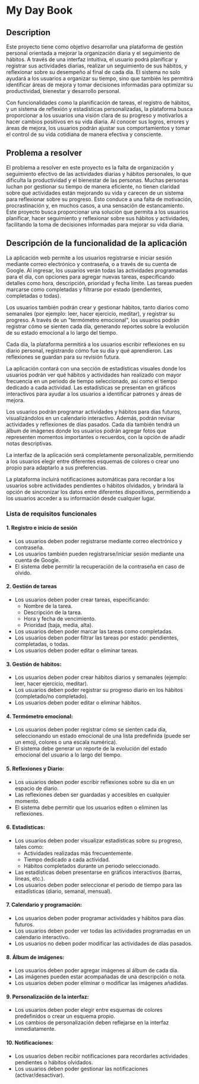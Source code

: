 # My Day Book

## Description
Este proyecto tiene como objetivo desarrollar una plataforma de gestión personal orientada a mejorar la organización diaria y el seguimiento de hábitos. A través de una interfaz intuitiva, el usuario podrá planificar y registrar sus actividades diarias, realizar un seguimiento de sus hábitos, y reflexionar sobre su desempeño al final de cada día. El sistema no solo ayudará a los usuarios a organizar su tiempo, sino que también les permitirá identificar áreas de mejora y tomar decisiones informadas para optimizar su productividad, bienestar y desarrollo personal.

Con funcionalidades como la planificación de tareas, el registro de hábitos, y un sistema de reflexión y estadísticas personalizadas, la plataforma busca proporcionar a los usuarios una visión clara de su progreso y motivarlos a hacer cambios positivos en su vida diaria. Al conocer sus logros, errores y áreas de mejora, los usuarios podrán ajustar sus comportamientos y tomar el control de su vida cotidiana de manera efectiva y consciente.

## Problema a resolver
El problema a resolver en este proyecto es la falta de organización y seguimiento efectivo de las actividades diarias y hábitos personales, lo que dificulta la productividad y el bienestar de las personas. Muchas personas luchan por gestionar su tiempo de manera eficiente, no tienen claridad sobre qué actividades están mejorando su vida y carecen de un sistema para reflexionar sobre su progreso. Esto conduce a una falta de motivación, procrastinación y, en muchos casos, a una sensación de estancamiento. Este proyecto busca proporcionar una solución que permita a los usuarios planificar, hacer seguimiento y reflexionar sobre sus hábitos y actividades, facilitando la toma de decisiones informadas para mejorar su vida diaria.

## Descripción de la funcionalidad de la aplicación
La aplicación web permite a los usuarios registrarse e iniciar sesión mediante correo electrónico y contraseña, o a través de su cuenta de Google. Al ingresar, los usuarios verán todas las actividades programadas para el día, con opciones para agregar nuevas tareas, especificando detalles como hora, descripción, prioridad y fecha límite. Las tareas pueden marcarse como completadas y filtrarse por estado (pendientes, completadas o todas).

Los usuarios también podrán crear y gestionar hábitos, tanto diarios como semanales (por ejemplo: leer, hacer ejercicio, meditar), y registrar su progreso. A través de un "termómetro emocional", los usuarios podrán registrar cómo se sienten cada día, generando reportes sobre la evolución de su estado emocional a lo largo del tiempo.

Cada día, la plataforma permitirá a los usuarios escribir reflexiones en su diario personal, registrando cómo fue su día y qué aprendieron. Las reflexiones se guardan para su revisión futura.

La aplicación contará con una sección de estadísticas visuales donde los usuarios podrán ver qué hábitos y actividades han realizado con mayor frecuencia en un periodo de tiempo seleccionado, así como el tiempo dedicado a cada actividad. Las estadísticas se presentan en gráficos interactivos para ayudar a los usuarios a identificar patrones y áreas de mejora.

Los usuarios podrán programar actividades y hábitos para días futuros, visualizándolos en un calendario interactivo. Además, podrán revisar actividades y reflexiones de días pasados. Cada día también tendrá un álbum de imágenes donde los usuarios podrán agregar fotos que representen momentos importantes o recuerdos, con la opción de añadir notas descriptivas.

La interfaz de la aplicación será completamente personalizable, permitiendo a los usuarios elegir entre diferentes esquemas de colores o crear uno propio para adaptarlo a sus preferencias.

La plataforma incluirá notificaciones automáticas para recordar a los usuarios sobre actividades pendientes o hábitos olvidados, y brindará la opción de sincronizar los datos entre diferentes dispositivos, permitiendo a los usuarios acceder a su información desde cualquier lugar.

### Lista de requisitos funcionales

#### 1. Registro e inicio de sesión

- Los usuarios deben poder registrarse mediante correo electrónico y contraseña.
- Los usuarios también pueden registrarse/iniciar sesión mediante una cuenta de Google.
- El sistema debe permitir la recuperación de la contraseña en caso de olvido.


#### 2. Gestión de tareas
- Los usuarios deben poder crear tareas, especificando:
    - Nombre de la tarea.
    - Descripción de la tarea.
    - Hora y fecha de vencimiento.
    - Prioridad (baja, media, alta).
- Los usuarios deben poder marcar las tareas como completadas.
- Los usuarios deben poder filtrar las tareas por estado: pendientes, completadas, o todas.
- Los usuarios deben poder editar o eliminar tareas.

#### 3. Gestión de hábitos:
- Los usuarios deben poder crear hábitos diarios y semanales (ejemplo: leer, hacer ejercicio, meditar).
- Los usuarios deben poder registrar su progreso diario en los hábitos (completado/no completado).
- Los usuarios deben poder editar o eliminar hábitos.

#### 4. Termómetro emocional:
- Los usuarios deben poder registrar cómo se sienten cada día, seleccionando un estado emocional de una lista predefinida (puede ser un emoji, colores o una escala numérica).
- El sistema debe generar un reporte de la evolución del estado emocional del usuario a lo largo del tiempo.

#### 5. Reflexiones y Diario:
- Los usuarios deben poder escribir reflexiones sobre su día en un espacio de diario.
- Las reflexiones deben ser guardadas y accesibles en cualquier momento.
- El sistema debe permitir que los usuarios editen o eliminen las reflexiones.

#### 6. Estadísticas:
- Los usuarios deben poder visualizar estadísticas sobre su progreso, tales como:
    - Actividades realizadas más frecuentemente.
    - Tiempo dedicado a cada actividad.
    - Hábitos completados durante un periodo seleccionado.
- Las estadísticas deben presentarse en gráficos interactivos (barras, líneas, etc.).
- Los usuarios deben poder seleccionar el periodo de tiempo para las estadísticas (diario, semanal, mensual).

#### 7. Calendario y programación:
- Los usuarios deben poder programar actividades y hábitos para días futuros.
- Los usuarios deben poder ver todas las actividades programadas en un calendario interactivo.
- Los usuarios no deben poder modificar las actividades de días pasados.

#### 8. Álbum de imágenes:
- Los usuarios deben poder agregar imágenes al álbum de cada día.
- Las imágenes pueden estar acompañadas de una descripción o nota.
- Los usuarios deben poder eliminar o modificar las imágenes añadidas.

#### 9. Personalización de la interfaz:
- Los usuarios deben poder elegir entre esquemas de colores predefinidos o crear un esquema propio.
- Los cambios de personalización deben reflejarse en la interfaz inmediatamente.

#### 10. Notificaciones:
- Los usuarios deben recibir notificaciones para recordarles actividades pendientes o hábitos olvidados.
- Los usuarios deben poder gestionar las notificaciones (activar/desactivar).